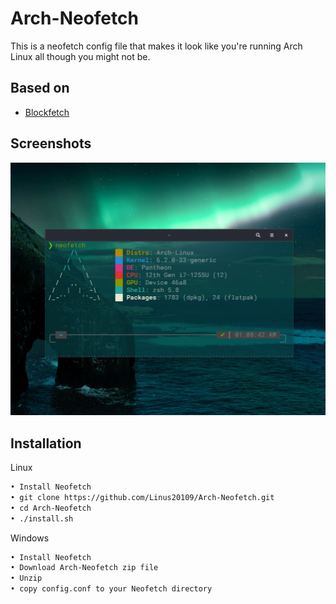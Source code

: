 # Arch-Neofetch

This is a neofetch config file that makes it look like you're running Arch Linux all though you might not be.


## Based on

 - [Blockfetch](https://github.com/chick2d/neofetch-themes/blob/main/small/blockfetch.conf)


## Screenshots

![App Screenshot](https://github.com/Linus20109/Arch-Neofetch/blob/main/Arch-Neofetch%20Screenshot.png)


## Installation

Linux

```bash
• Install Neofetch
• git clone https://github.com/Linus20109/Arch-Neofetch.git
• cd Arch-Neofetch
• ./install.sh
```
Windows

```bash
• Install Neofetch
• Download Arch-Neofetch zip file
• Unzip
• copy config.conf to your Neofetch directory
```
